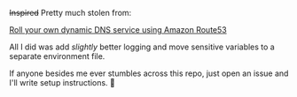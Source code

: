 ~~Inspired~~ Pretty much stolen from:

[Roll your own dynamic DNS service using Amazon Route53](https://willwarren.com/2014/07/03/roll-dynamic-dns-service-using-amazon-route53/)

All I did was add _slightly_ better logging and move sensitive variables to a separate environment file.

If anyone besides me ever stumbles across this repo, just open an issue and I'll write setup instructions. :tada:

